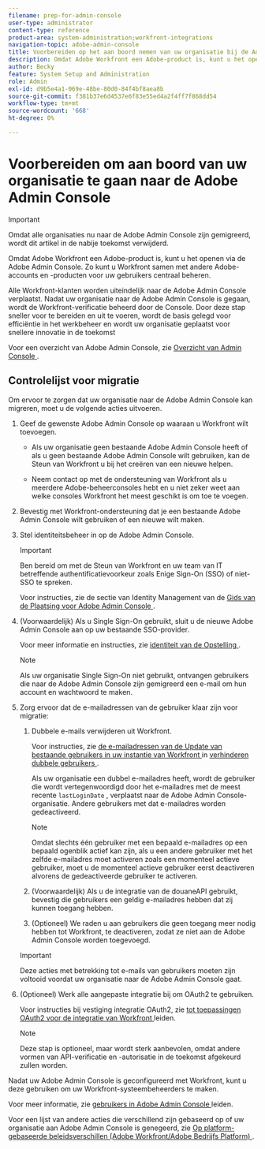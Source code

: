 ```yaml
---
filename: prep-for-admin-console
user-type: administrator
content-type: reference
product-area: system-administration;workfront-integrations
navigation-topic: adobe-admin-console
title: Voorbereiden op het aan boord nemen van uw organisatie bij de Adobe Admin Console
description: Omdat Adobe Workfront een Adobe-product is, kunt u het openen via de Adobe Admin Console. Zo kunt u Workfront samen met andere Adobe-accounts en -producten voor uw gebruikers centraal beheren.
author: Becky
feature: System Setup and Administration
role: Admin
exl-id: d9b5e4a1-069e-48be-80d0-84f4bf8aea8b
source-git-commit: f381b37e6d4537e6f83e55ed4a2f4ff7f868dd54
workflow-type: tm+mt
source-wordcount: '668'
ht-degree: 0%

---
```


# Voorbereiden om aan boord van uw organisatie te gaan naar de Adobe Admin Console

<!-- Audited: 12/2023 -->

<!--DELETE ME MARCH 2026-->

>[!IMPORTANT]
>
>Omdat alle organisaties nu naar de Adobe Admin Console zijn gemigreerd, wordt dit artikel in de nabije toekomst verwijderd.

Omdat Adobe Workfront een Adobe-product is, kunt u het openen via de Adobe Admin Console. Zo kunt u Workfront samen met andere Adobe-accounts en -producten voor uw gebruikers centraal beheren.

Alle Workfront-klanten worden uiteindelijk naar de Adobe Admin Console verplaatst. Nadat uw organisatie naar de Adobe Admin Console is gegaan, wordt de Workfront-verificatie beheerd door de Console. Door deze stap sneller voor te bereiden en uit te voeren, wordt de basis gelegd voor efficiëntie in het werkbeheer en wordt uw organisatie geplaatst voor snellere innovatie in de toekomst

Voor een overzicht van Adobe Admin Console, zie [ Overzicht van Admin Console ](https://helpx.adobe.com/nl/enterprise/using/admin-console.html).

## Controlelijst voor migratie

Om ervoor te zorgen dat uw organisatie naar de Adobe Admin Console kan migreren, moet u de volgende acties uitvoeren.

1. Geef de gewenste Adobe Admin Console op waaraan u Workfront wilt toevoegen.

   * Als uw organisatie geen bestaande Adobe Admin Console heeft of als u geen bestaande Adobe Admin Console wilt gebruiken, kan de Steun van Workfront u bij het creëren van een nieuwe helpen.

   * Neem contact op met de ondersteuning van Workfront als u meerdere Adobe-beheerconsoles hebt en u niet zeker weet aan welke consoles Workfront het meest geschikt is om toe te voegen.

1. Bevestig met Workfront-ondersteuning dat je een bestaande Adobe Admin Console wilt gebruiken of een nieuwe wilt maken.

1. Stel identiteitsbeheer in op de Adobe Admin Console.

   >[!IMPORTANT]
   >
   >Ben bereid om met de Steun van Workfront en uw team van IT betreffende authentificatievoorkeur zoals Enige Sign-On (SSO) of niet-SSO te spreken.

   Voor instructies, zie de sectie van Identity Management van de [ Gids van de Plaatsing voor Adobe Admin Console ](https://helpx.adobe.com/enterprise/using/deployment-planning.html).

1. (Voorwaardelijk) Als u Single Sign-On gebruikt, sluit u de nieuwe Adobe Admin Console aan op uw bestaande SSO-provider.

   Voor meer informatie en instructies, zie [ identiteit van de Opstelling ](https://helpx.adobe.com/enterprise/using/set-up-identity.html).

   >[!NOTE]
   >
   >Als uw organisatie Single Sign-On niet gebruikt, ontvangen gebruikers die naar de Adobe Admin Console zijn gemigreerd een e-mail om hun account en wachtwoord te maken.

1. Zorg ervoor dat de e-mailadressen van de gebruiker klaar zijn voor migratie:

   1. Dubbele e-mails verwijderen uit Workfront.

      Voor instructies, zie [ de e-mailadressen van de Update van bestaande gebruikers in uw instantie van Workfront ](/help/quicksilver/administration-and-setup/manage-workfront/security/prevent-duplicate-users.md#update-email-addresses-of-existing-users-in-your-workfront-instance) in [ verhinderen dubbele gebruikers ](/help/quicksilver/administration-and-setup/manage-workfront/security/prevent-duplicate-users.md).

      Als uw organisatie een dubbel e-mailadres heeft, wordt de gebruiker die wordt vertegenwoordigd door het e-mailadres met de meest recente `lastLoginDate` , verplaatst naar de Adobe Admin Console-organisatie. Andere gebruikers met dat e-mailadres worden gedeactiveerd.

      >[!NOTE]
      >
      >Omdat slechts één gebruiker met een bepaald e-mailadres op een bepaald ogenblik actief kan zijn, als u een andere gebruiker met het zelfde e-mailadres moet activeren zoals een momenteel actieve gebruiker, moet u de momenteel actieve gebruiker eerst deactiveren alvorens de gedeactiveerde gebruiker te activeren.

   1. (Voorwaardelijk) Als u de integratie van de douaneAPI gebruikt, bevestig die gebruikers een geldig e-mailadres hebben dat zij kunnen toegang hebben.

   1. (Optioneel) We raden u aan gebruikers die geen toegang meer nodig hebben tot Workfront, te deactiveren, zodat ze niet aan de Adobe Admin Console worden toegevoegd.

   >[!IMPORTANT]
   >
   >Deze acties met betrekking tot e-mails van gebruikers moeten zijn voltooid voordat uw organisatie naar de Adobe Admin Console gaat.

1. (Optioneel) Werk alle aangepaste integratie bij om OAuth2 te gebruiken.

   Voor instructies bij vestiging integratie OAuth2, zie [ tot toepassingen OAuth2 voor de integratie van Workfront ](../../administration-and-setup/configure-integrations/create-oauth-application.md) leiden.

   >[!NOTE]
   >
   >Deze stap is optioneel, maar wordt sterk aanbevolen, omdat andere vormen van API-verificatie en -autorisatie in de toekomst afgekeurd zullen worden.

Nadat uw Adobe Admin Console is geconfigureerd met Workfront, kunt u deze gebruiken om uw Workfront-systeembeheerders te maken.

Voor meer informatie, zie [ gebruikers in Adobe Admin Console ](../../administration-and-setup/add-users/create-and-manage-users/admin-console.md) leiden.

Voor een lijst van andere acties die verschillend zijn gebaseerd op of uw organisatie aan Adobe Admin Console is genegeerd, zie [ Op platform-gebaseerde beleidsverschillen (Adobe Workfront/Adobe Bedrijfs Platform) ](../../administration-and-setup/get-started-wf-administration/actions-in-admin-console.md).
